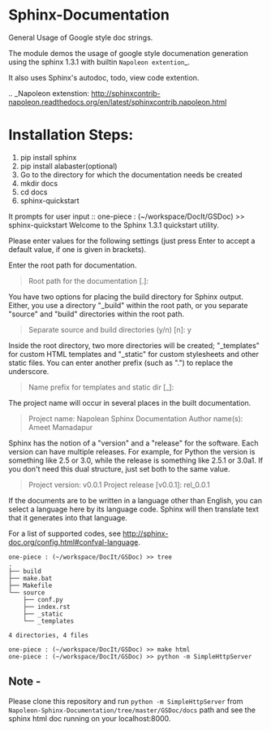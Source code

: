 # Sphinx-Documentation
General Usage of Google style doc strings.  

The module demos the usage of google style documenation generation using
the sphinx 1.3.1 with builtin `Napoleon extention`_.

It also uses Sphinx's autodoc, todo, view code extention.

.. _Napoleon extenstion:
   http://sphinxcontrib-napoleon.readthedocs.org/en/latest/sphinxcontrib.napoleon.html
   
   
Installation Steps:
===================

1. pip install sphinx
2. pip install alabaster(optional)
3. Go to the directory for which the documentation needs be created
4. mkdir docs
5. cd docs
6. sphinx-quickstart
 
It prompts for user input
::
one-piece : (~/workspace/DocIt/GSDoc) >> sphinx-quickstart 
Welcome to the Sphinx 1.3.1 quickstart utility.

Please enter values for the following settings (just press Enter to
accept a default value, if one is given in brackets).

Enter the root path for documentation.
> Root path for the documentation [.]: 

You have two options for placing the build directory for Sphinx output.
Either, you use a directory "_build" within the root path, or you separate
"source" and "build" directories within the root path.
> Separate source and build directories (y/n) [n]: y

Inside the root directory, two more directories will be created; "_templates"
for custom HTML templates and "_static" for custom stylesheets and other static
files. You can enter another prefix (such as ".") to replace the underscore.
> Name prefix for templates and static dir [_]: 

The project name will occur in several places in the built documentation.
> Project name: Napolean Sphinx Documentation
> Author name(s): Ameet Mamadapur

Sphinx has the notion of a "version" and a "release" for the
software. Each version can have multiple releases. For example, for
Python the version is something like 2.5 or 3.0, while the release is
something like 2.5.1 or 3.0a1.  If you don't need this dual structure,
just set both to the same value.
> Project version: v0.0.1
> Project release [v0.0.1]: rel_0.0.1

If the documents are to be written in a language other than English,
you can select a language here by its language code. Sphinx will then
translate text that it generates into that language.

For a list of supported codes, see
http://sphinx-doc.org/config.html#confval-language.

    one-piece : (~/workspace/DocIt/GSDoc) >> tree
    .
    ├── build
    ├── make.bat
    ├── Makefile
    └── source
        ├── conf.py
        ├── index.rst
        ├── _static
        └── _templates
    
    4 directories, 4 files

    one-piece : (~/workspace/DocIt/GSDoc) >> make html
    one-piece : (~/workspace/DocIt/GSDoc) >> python -m SimpleHttpServer


Note -
------
Please clone this repository and run `` python -m SimpleHttpServer `` from ``Napoleon-Sphinx-Documentation/tree/master/GSDoc/docs`` path and see the sphinx html doc running on your localhost:8000.
